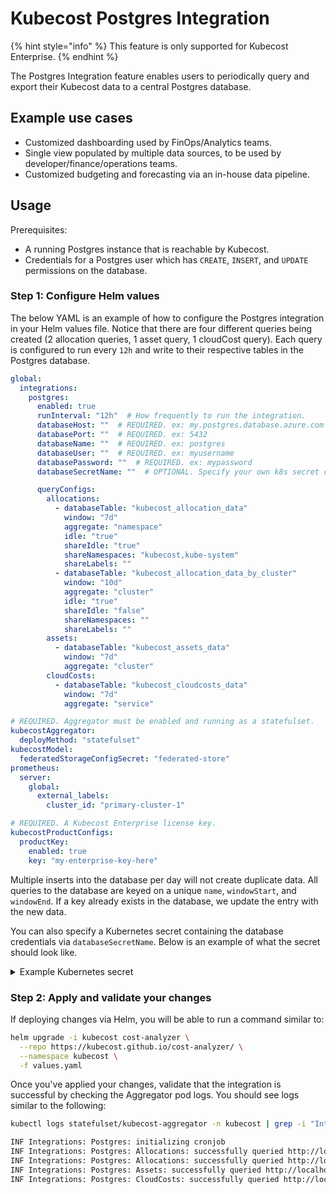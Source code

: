 # Kubecost Postgres Integration

{% hint style="info" %}
This feature is only supported for Kubecost Enterprise.
{% endhint %}

The Postgres Integration feature enables users to periodically query and export their Kubecost data to a central Postgres database.

## Example use cases

- Customized dashboarding used by FinOps/Analytics teams.
- Single view populated by multiple data sources, to be used by developer/finance/operations teams.
- Customized budgeting and forecasting via an in-house data pipeline.

## Usage

Prerequisites:

- A running Postgres instance that is reachable by Kubecost.
- Credentials for a Postgres user which has `CREATE`, `INSERT`, and `UPDATE` permissions on the database.

### Step 1: Configure Helm values

The below YAML is an example of how to configure the Postgres integration in your Helm values file. Notice that there are four different queries being created (2 allocation queries, 1 asset query, 1 cloudCost query). Each query is configured to run every `12h` and write to their respective tables in the Postgres database.

```yaml
global:
  integrations:
    postgres:
      enabled: true
      runInterval: "12h"  # How frequently to run the integration.
      databaseHost: ""  # REQUIRED. ex: my.postgres.database.azure.com
      databasePort: ""  # REQUIRED. ex: 5432
      databaseName: ""  # REQUIRED. ex: postgres
      databaseUser: ""  # REQUIRED. ex: myusername
      databasePassword: ""  # REQUIRED. ex: mypassword
      databaseSecretName: ""  # OPTIONAL. Specify your own k8s secret containing the above credentials. Must have key "creds.json".

      queryConfigs:
        allocations:
          - databaseTable: "kubecost_allocation_data"
            window: "7d"
            aggregate: "namespace"
            idle: "true"
            shareIdle: "true"
            shareNamespaces: "kubecost,kube-system"
            shareLabels: ""
          - databaseTable: "kubecost_allocation_data_by_cluster"
            window: "10d"
            aggregate: "cluster"
            idle: "true"
            shareIdle: "false"
            shareNamespaces: ""
            shareLabels: ""
        assets:
          - databaseTable: "kubecost_assets_data"
            window: "7d"
            aggregate: "cluster"
        cloudCosts:
          - databaseTable: "kubecost_cloudcosts_data"
            window: "7d"
            aggregate: "service"

# REQUIRED. Aggregator must be enabled and running as a statefulset.
kubecostAggregator:
  deployMethod: "statefulset"
kubecostModel:
  federatedStorageConfigSecret: "federated-store"
prometheus:
  server:
    global:
      external_labels:
        cluster_id: "primary-cluster-1"

# REQUIRED. A Kubecost Enterprise license key.
kubecostProductConfigs:
  productKey:
    enabled: true
    key: "my-enterprise-key-here"
```

Multiple inserts into the database per day will not create duplicate data. All queries to the database are keyed on a unique `name`, `windowStart`, and `windowEnd`. If a key already exists in the database, we update the entry with the new data.

You can also specify a Kubernetes secret containing the database credentials via `databaseSecretName`. Below is an example of what the secret should look like.

<details>
<summary> Example Kubernetes secret </summary>

```yaml
apiVersion: v1
kind: Secret
metadata:
  name: NAME_OF_YOUR_SECRET_HERE
type: Opaque
stringData:
  creds.json: |-
    {
        "host": "",
        "port": "",
        "databaseName": "",
        "user": "",
        "password": ""
    }
```

</details>

### Step 2: Apply and validate your changes

If deploying changes via Helm, you will be able to run a command similar to:

```bash
helm upgrade -i kubecost cost-analyzer \
  --repo https://kubecost.github.io/cost-analyzer/ \
  --namespace kubecost \
  -f values.yaml
```

Once you've applied your changes, validate that the integration is successful by checking the Aggregator pod logs. You should see logs similar to the following:

```bash
kubectl logs statefulset/kubecost-aggregator -n kubecost | grep -i "Integrations"
```

```txt
INF Integrations: Postgres: initializing cronjob
INF Integrations: Postgres: Allocations: successfully queried http://localhost:9004/allocation?aggregate=namespace&idle=true&shareIdle=false&shareLabels=&shareNamespaces=&window=7d and inserted into REDACTED:kubecost_allocation_data
INF Integrations: Postgres: Allocations: successfully queried http://localhost:9004/allocation?aggregate=cluster&idle=true&shareIdle=false&shareLabels=&shareNamespaces=&window=10d and inserted into REDACTED:kubecost_allocation_data2
INF Integrations: Postgres: Assets: successfully queried http://localhost:9004/assets?aggregate=cluster&window=7d and inserted into REDACTED:kubecost_assets_data
INF Integrations: Postgres: CloudCosts: successfully queried http://localhost:9004/cloudCost?aggregate=service&window=7d and inserted into REDACTED:kubecost_cloud_costs
```

